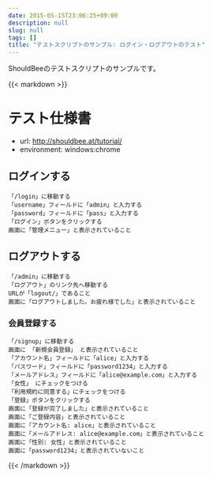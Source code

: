 ```yaml
---
date: 2015-05-15T23:06:25+09:00
description: null
slug: null
tags: []
title: "テストスクリプトのサンプル: ログイン・ログアウトのテスト"
---
```


ShouldBeeのテストスクリプトのサンプルです。

{{< markdown >}}
# テスト仕様書

* url: http://shouldbee.at/tutorial/
* environment: windows:chrome

## ログインする

```
「/login」に移動する
「username」フィールドに「admin」と入力する
「password」フィールドに「pass」と入力する
「ログイン」ボタンをクリックする
画面に「管理メニュー」と表示されていること
```

## ログアウトする

```
「/admin」に移動する
「ログアウト」のリンク先へ移動する
URLが「logout/」であること
画面に「ログアウトしました。お疲れ様でした」と表示されていること
```

### 会員登録する

```
「/signup」に移動する
画面に 「新規会員登録」 と表示されていること
「アカウント名」フィールドに「alice」と入力する
「パスワード」フィールドに「password1234」と入力する
「メールアドレス」フィールドに「alice@example.com」と入力する
「女性」 にチェックをつける
「利用規約に同意する」にチェックをつける
「登録」ボタンをクリックする
画面に「登録が完了しました」と表示されていること
画面に「ご登録内容」と表示されていること
画面に「アカウント名: alice」と表示されていること
画面に「メールアドレス: alice@example.com」と表示されていること
画面に「性別: 女性」と表示されていること
画面に「password1234」と表示されていないこと
```
{{< /markdown >}}
